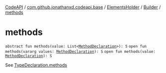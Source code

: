 [CodeAPI](../../../index.md) / [com.github.jonathanxd.codeapi.base](../../index.md) / [ElementsHolder](../index.md) / [Builder](index.md) / [methods](.)

# methods

`abstract fun methods(value: List<`[`MethodDeclaration`](../../-method-declaration/index.md)`>): S`
`open fun methods(vararg values: `[`MethodDeclaration`](../../-method-declaration/index.md)`): S`
`open fun methods(value: `[`MethodDeclaration`](../../-method-declaration/index.md)`): S`

See [TypeDeclaration.methods](../methods.md)


